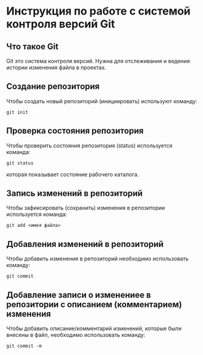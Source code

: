# **Инструкция по работе с системой контроля версий Git**

## Что такое Git

Git это система контроля версий. Нужна для отслеживания и ведения истории изменения файла в проектах.

## Создание репозитория

Чтобы создать новый репозиторий (инициировать) используют команду: 
 
    git init

## Проверка состояния репозитория

Чтобы проверить состояния репозитория (status) используется команда:

    git status

которая показывает состояние рабочего каталога.

## Запись изменений в репозиторий

Чтобы зафиксировать (сохранить) изменения в репозитории используется команда:

    git add <имея файла>

## Добавления изменений в репозиторий

Чтобы добавить изменения в репозиторий необходимо использовать команду:

    git commit

## Добавление записи о изменениее в репозитории с описанием (комментарием) изменения

Чтобы добавить описание/комментарий изменений, которые были внесены в файл, необходимо использовать команду:

    git commit -m